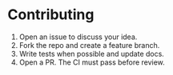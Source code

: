 # Contributing

1. Open an issue to discuss your idea.
2. Fork the repo and create a feature branch.
3. Write tests when possible and update docs.
4. Open a PR. The CI must pass before review.
